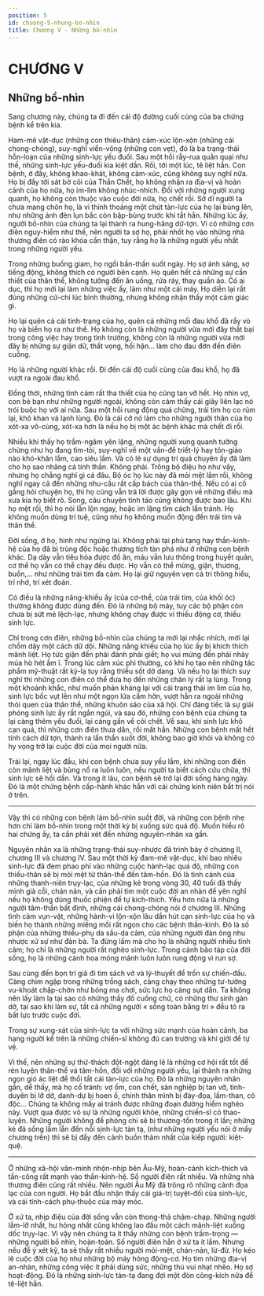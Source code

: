 ```yaml
---
position: 5
id: chuong-5-nhung-bo-nhin
title: Chương V - Những bồ-nhìn
---
```


# CHƯƠNG V

## Những bồ-nhìn

Sang chương này, chúng ta đi đến cái độ đường cuối cùng của ba chứng bệnh kể trên kia.

Ham-mê vật-dục (những con thiêu-thân) cảm-xúc lộn-xộn (những cái chong-chóng), suy-nghĩ viển-vông (những con vẹt), đó là ba trạng-thái hỗn-loạn của những sinh-lực yếu đuối. Sau một hồi rẫy-rua quằn quại như thế, những sinh-lực yếu-đuối kia kiệt dần. Rồi, tới một lúc, tê liệt hẳn. Con bệnh, ở đây, không khao-khát, không cảm-xúc, cũng không suy nghĩ nữa. Họ bị đầy tới sát bờ cõi của Thần Chết, họ không nhận ra địa-vị và hoàn cảnh của họ nữa, họ im-lìm không nhúc-nhích. Đối với những người xung quanh, họ không còn thuộc vào cuộc đời nữa, họ chết rồi. Sở dĩ người ta chưa mang chôn họ, là vì thỉnh thoảng một chút tàn-lực của họ lại bùng lên, như những ánh đèn lụn bấc còn bập-bùng trước khi tắt hẳn. Những lúc ấy, người bồ-nhìn của chúng ta lại thành ra hung-hăng dữ-tợn. Vì có những cơn điên nguy-hiểm như thế, nên người ta sợ họ, phải nhốt họ vào những nhà thương điên có rào khóa cẩn thận, tuy rằng họ là những người yếu nhất trong những người yếu.

Trong những buồng giam, họ ngồi bần-thần suốt ngày. Họ sợ ánh sáng, sợ tiếng động, không thích có người bên cạnh. Họ quên hết cả những sự cần thiết của thân thể, không tưởng đến ăn uống, rửa ráy, thay quần áo. Có ai dục, thì họ mới lại làm những việc ấy, làm như một cái máy. Họ diễn lại rất đúng những cử-chỉ lúc bình thường, nhưng không nhận thấy một cảm giác gì.

Họ lại quên cả cái tình-trạng của họ, quên cả những mối đau khổ đã rầy vò họ và biến họ ra như thế. Họ không còn là những người vừa mới đây thất bại trong công việc hay trong tình trường, không còn là những người vừa mới đây bị những sự giận dữ, thất vọng, hối hận... làm cho đau đớn đến điên cuồng.

Họ là những người khác rồi. Đi đến cái độ cuối cùng của đau khổ, họ đã vượt ra ngoài đau khổ.

Đồng thời, những tình cảm rất tha thiết của họ cũng tan vỡ hết. Họ nhìn vợ, con bè bạn như những người ngoài, không còn cảm thấy cái giây liên lạc nó trói buộc họ với ai nữa. Sau một hồi rung động quá chừng, trái tim họ co rúm lại, khô khan và lạnh lùng. Đó là cái cớ nó làm cho những người thân của họ xót-xa vô-cùng, xót-xa hơn là nếu họ bị một ác bệnh khác mà chết đi rồi.

Nhiều khi thấy họ trầm-ngâm yên lặng, những người xung quanh tưởng chừng như họ đang tìm-tòi, suy-nghĩ về một vấn-đề triết-lý hay tôn-giáo nào khó-khăn lắm, cao siêu lắm. Và có lẽ sự dụng trí quá chuyên ấy đã làm cho họ sao nhãng cá tính thần. Không phải. Trông bộ điệu họ như vậy, nhưng họ chẳng nghĩ gì cả đâu. Bộ óc họ lúc này đã mỏi mệt lắm rồi, không nghĩ ngay cả đến những nhu-cầu rất cấp bách của thân-thể. Nếu có ai cố gắng hỏi chuyện họ, thì họ cũng vẫn trả lời được gãy gọn về những điều mà xưa kia họ biết rõ. Song, câu chuyện tỉnh táo cũng không được bao lâu. Khi họ mệt rồi, thì họ nói lẫn lộn ngay, hoặc im lặng tìm cách lẩn tránh. Họ không muốn dùng trí tuệ, cũng như họ không muốn động đến trái tim và thân thể.

Đời sống, ở họ, hình như ngừng lại. Không phải tại phủ tạng hay thần-kinh-hệ của họ đã bị trùng độc hoặc thương tích tàn phá như ở những con bệnh khác. Dạ dày vẫn tiêu hóa được đồ ăn, máu vẫn lưu thông trong huyết quản, cơ thể họ vẫn có thể chạy đều được. Họ vẫn có thể mừng, giận, thương, buồn,... như những trái tim đa cảm. Họ lại giữ nguyên vẹn cả trí thông hiểu, trí nhớ, trí xét đoán.

Có điều là những năng-khiếu ấy (của cơ-thể, của trái tim, của khối óc) thường không được dùng đến. Đó là những bộ máy, tuy các bộ phận còn chưa bị sứt mẻ lệch-lạc, nhưng không chạy được vì thiếu động cơ, thiếu sinh lực.

Chỉ trong cơn điên, những bồ-nhìn của chúng ta mới lại nhắc nhích, mới lại chồm dậy một cách dữ dội. Những năng khiếu của họ lúc ấy bị khích thích mãnh liệt. Họ tức giận đến phải đánh phải giết; họ vui mừng đến phải nhảy múa hò hét ầm ĩ. Trong lúc cảm xúc phi thường, có khi họ tạo nên những tác phẩm mỹ-thuật rất kỳ-lạ tuy rằng thiếu sốt dở dang. Và nếu họ lại thích suy nghĩ thì những con điên có thể đưa họ đến những chân lý rất lạ lùng. Trong một khoảnh khắc, như muốn phản kháng lại với cái trạng thái im lìm của họ, sinh lực bốc vụt lên như một ngọn lửa căm hờn, vượt hẳn ra ngoài những thói quen của thân thể, những khuôn sáo của xã hội. Chỉ đáng tiếc là sự giải phóng sinh lực ấy rất ngắn ngủi, và sau đó, những con bệnh của chúng ta lại càng thêm yếu đuối, lại càng gần về cõi chết. Về sau, khi sinh lực khô cạn quá, thì những cơn điên thưa dần, rồi mất hẳn. Những con bệnh mất hết tính cách dữ tợn, thành ra lẩn thẩn suốt đời, không bao giờ khỏi và không có hy vọng trở lại cuộc đời của mọi người nữa.

Trái lại, ngay lúc đầu, khi con bệnh chưa suy yếu lắm, khi những con điên còn mãnh liệt và bùng nổ ra luôn luôn, nếu người ta biết cách cứu chữa, thì sinh lực sẽ hồi dần. Và trong ít lâu, con bệnh sẽ trở lại đời sống hàng ngày. Đó là một chứng bệnh cấp-hành khác hẳn với cái chứng kinh niên bất trị nói ở trên.

***

Vậy thì có những con bệnh làm bồ-nhìn suốt đời, và những con bệnh nhẹ hơn chỉ làm bồ-nhìn trong một thời kỳ bị xuống sức quá độ. Muốn hiểu rõ hai chứng ấy, ta cần phải xét đến những nguyên-nhân xa gần.

Nguyên nhân xa là những trạng-thái suy-nhược đã trình bày ở chương II, chương III và chương IV. Sau một thời kỳ đam-mê vật-dục, khi bao nhiêu sinh-lực đã đem phao phí vào những cuộc hành-lạc quá độ, những con thiếu-thân sẽ bị mỏi mệt từ thân-thể đến tâm-hồn. Đó là tình cảnh của những thanh-niên trụy-lạc, của những kẻ trong vòng 30, 40 tuổi đã thấy mình già cỗi, chán nản, và cần phải tìm một cuộc đời an nhàn để yên nghỉ nếu họ không dùng thuốc phiện để tự kích-thích. Yếu hơn nữa là những người tâm-thần bất định, những cái chong-chóng nói ở chương III. Những tình cảm vụn-vặt, những hành-vi lộn-xộn lâu dần hút cạn sinh-lực của họ và biến họ thành những miếng mồi rất ngon cho các bệnh thần-kinh. Đó là số phận của những thiếu-phụ da sầu-da cảm, của những người đàn ông nhu nhược xử sự như đàn bà. Ta đừng lầm mà cho họ là những người nhiều tình cảm; họ chỉ là những người rất nghèo sinh-lực. Trong cảnh bão táp của đời sống, họ là những cánh hoa mỏng mảnh luôn luôn rung động vì run sợ.

Sau cùng đến bọn trí giả đi tìm sách vở và lý-thuyết để trốn sự chiến-đấu. Càng chìm ngập trong những trồng sách, càng chạy theo những tư-tưởng vu-khoát chập-chờn như bóng ma chơi, sức lực họ càng sụt dần. Ta không nên lấy làm lạ tại sao có những thầy đồ cuồng chữ, có những thư sinh gàn dở, tại sao khi làm sự, tất cả những người « sống toàn bằng trí » đều tỏ ra bất lực trước cuộc đời.

Trong sự xung-xát của sinh-lực ta với những sức mạnh của hoàn cảnh, ba hạng người kể trên là những chiến-sĩ không đủ can trường và khí giới để tự vệ.

Vì thế, nên những sự thử-thách đột-ngột đáng lẽ là những cơ hội rất tốt để rèn luyện thân-thể và tâm-hồn, đối với những người yếu, lại thành ra những ngọn gió ác liệt để thổi tắt cái tàn-lực của họ. Đó là những nguyên nhân gần, dễ thấy, mà họ cố tránh: vợ ốm, con chết, sản nghiệp bị tan vỡ, tình-duyên bị lỡ dở, danh-dự bị hoen ố, chính thân mình bị đày-đọa, lầm-than, cô độc... Chúng ta không mấy ai tránh được những đoạn đường hiểm nghèo này. Vượt qua được vô sự là những người khỏe, những chiến-sĩ có thao-luyện. Những người không đề phòng chi sẽ bị thương-tổn trong ít lần; những kẻ đã sống lầm lẫn đến nỗi sinh-lực tàn tạ, (như những người yếu nói ở mấy chương trên) thì sẽ bị đẩy đến cảnh buồn thảm nhất của kiếp người: kiệt-quệ.

***

Ở những xã-hội văn-minh nhộn-nhịp bên Âu-Mỹ, hoàn-cảnh kích-thích và tấn-công rất mạnh vào thần-kinh-hệ. Số người điên rất nhiều. Và những nhà thương điên cũng rất nhiều. Nên người Âu Mỹ đã trông rõ những cảnh đọa lạc của con người. Họ bắt đầu nhận thấy cái giá-trị tuyệt-đối của sinh-lực, và cái tính-cách phụ-thuộc của máy móc.

Ở xứ ta, nhịp điệu của đời sống vẫn còn thong-thả chậm-chạp. Những người lầm-lỡ nhất, hư hỏng nhất cũng không lao đầu một cách mãnh-liệt xuống dốc trụy-lạc. Vì vậy nên chúng ta ít thấy những con bệnh trầm-trọng — những người bồ nhìn, hoàn-toàn. Số người điên hẳn ở xứ ta ít lắm. Nhưng nếu để ý xét kỹ, ta sẽ thấy rất nhiều người mỏi-mệt, chán-nản, lừ-đừ. Họ kéo lê cuộc đời của họ như những bộ máy hỏng động-cơ. Họ tìm những địa-vị an-nhàn, những công việc ít phải dùng sức, những thú vui nhạt nhẽo. Họ sợ hoạt-động. Đó là những sinh-lực tàn-tạ đang đợi một đòn công-kích nữa để tê-liệt hẳn.
